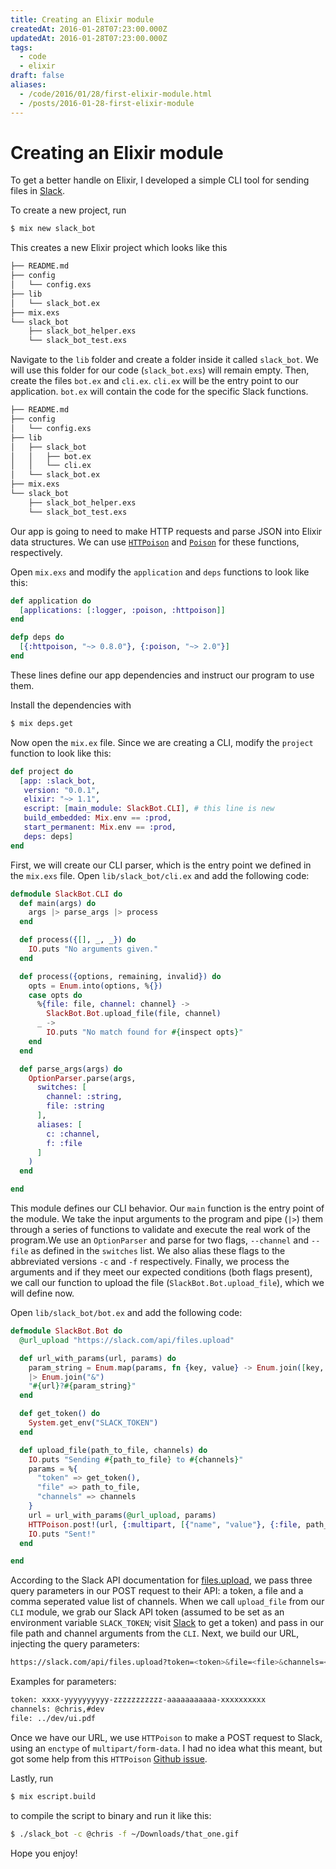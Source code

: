 ```yaml
---
title: Creating an Elixir module
createdAt: 2016-01-28T07:23:00.000Z
updatedAt: 2016-01-28T07:23:00.000Z
tags:
  - code
  - elixir
draft: false
aliases:
  - /code/2016/01/28/first-elixir-module.html
  - /posts/2016-01-28-first-elixir-module
---
```


# Creating an Elixir module

To get a better handle on Elixir, I developed a simple CLI tool for sending files in [Slack](https://slack.com/).

To create a new project, run

```sh
$ mix new slack_bot
```

This creates a new Elixir project which looks like this

```sh
├── README.md
├── config
│   └── config.exs
├── lib
│   └── slack_bot.ex
├── mix.exs
└── slack_bot
    ├── slack_bot_helper.exs
    └── slack_bot_test.exs
```

Navigate to the `lib` folder and create a folder inside it called `slack_bot`. We will use this folder for our code (`slack_bot.exs`) will remain empty. Then, create the files `bot.ex` and `cli.ex`. `cli.ex` will be the entry point to our application. `bot.ex` will contain the code for the specific Slack functions.

```sh
├── README.md
├── config
│   └── config.exs
├── lib
│   ├── slack_bot
│   │   ├── bot.ex
│   │   └── cli.ex
│   └── slack_bot.ex
├── mix.exs
└── slack_bot
    ├── slack_bot_helper.exs
    └── slack_bot_test.exs
```

Our app is going to need to make HTTP requests and parse JSON into Elixir data structures. We can use [`HTTPoison`](https://github.com/edgurgel/httpoison) and [`Poison`](https://github.com/devinus/poison) for these functions, respectively.

Open `mix.exs` and modify the `application` and `deps` functions to look like this:

```elixir
def application do
  [applications: [:logger, :poison, :httpoison]]
end

defp deps do
  [{:httpoison, "~> 0.8.0"}, {:poison, "~> 2.0"}]
end
```

These lines define our app dependencies and instruct our program to use them.

Install the dependencies with

```sh
$ mix deps.get
```

Now open the `mix.ex` file. Since we are creating a CLI, modify the `project` function to look like this:

```elixir
def project do
  [app: :slack_bot,
   version: "0.0.1",
   elixir: "~> 1.1",
   escript: [main_module: SlackBot.CLI], # this line is new
   build_embedded: Mix.env == :prod,
   start_permanent: Mix.env == :prod,
   deps: deps]
end
```

First, we will create our CLI parser, which is the entry point we defined in the `mix.exs` file. Open `lib/slack_bot/cli.ex` and add the following code:

```elixir
defmodule SlackBot.CLI do
  def main(args) do
    args |> parse_args |> process
  end

  def process({[], _, _}) do
    IO.puts "No arguments given."
  end

  def process({options, remaining, invalid}) do
    opts = Enum.into(options, %{})
    case opts do
      %{file: file, channel: channel} ->
        SlackBot.Bot.upload_file(file, channel)
      _ ->
        IO.puts "No match found for #{inspect opts}"
    end
  end

  def parse_args(args) do
    OptionParser.parse(args,
      switches: [
        channel: :string,
        file: :string
      ],
      aliases: [
        c: :channel,
        f: :file
      ]
    )
  end

end
```

This module defines our CLI behavior. Our `main` function is the entry point of the module. We take the input arguments to the program and pipe (`|>`) them through a series of functions to validate and execute the real work of the program.We use an `OptionParser` and parse for two flags, `--channel` and `--file` as defined in the `switches` list. We also alias these flags to the abbreviated versions `-c` and `-f` respectively. Finally, we process the arguments and if they meet our expected conditions (both flags present), we call our function to upload the file (`SlackBot.Bot.upload_file`), which we will define now.

Open `lib/slack_bot/bot.ex` and add the following code:

```elixir
defmodule SlackBot.Bot do
  @url_upload "https://slack.com/api/files.upload"

  def url_with_params(url, params) do
    param_string = Enum.map(params, fn {key, value} -> Enum.join([key, value], "=") end)
    |> Enum.join("&")
    "#{url}?#{param_string}"
  end

  def get_token() do
    System.get_env("SLACK_TOKEN")
  end

  def upload_file(path_to_file, channels) do
    IO.puts "Sending #{path_to_file} to #{channels}"
    params = %{
      "token" => get_token(),
      "file" => path_to_file,
      "channels" => channels
    }
    url = url_with_params(@url_upload, params)
    HTTPoison.post!(url, {:multipart, [{"name", "value"}, {:file, path_to_file}]})
    IO.puts "Sent!"
  end

end
```

According to the Slack API documentation for [files.upload](https://api.slack.com/methods/files.upload), we pass three query parameters in our POST request to their API: a token, a file and a comma seperated value list of channels. When we call `upload_file` from our `CLI` module, we grab our Slack API token (assumed to be set as an environment variable `SLACK_TOKEN`; visit [Slack](https://api.slack.com/tokens) to get a token) and pass in our file path and channel arguments from the `CLI`. Next, we build our URL, injecting the query parameters:

```sh
https://slack.com/api/files.upload?token=<token>&file=<file>&channels=<channels>
```

Examples for parameters:

```sh
token: xxxx-yyyyyyyyyy-zzzzzzzzzzz-aaaaaaaaaaa-xxxxxxxxxx
channels: @chris,#dev
file: ../dev/ui.pdf
```

Once we have our URL, we use `HTTPoison` to make a POST request to Slack, using an `enctype` of `multipart/form-data`. I had no idea what this meant, but got some help from this `HTTPoison` [Github issue](https://github.com/edgurgel/httpoison/issues/47).

Lastly, run

```sh
$ mix escript.build
```

to compile the script to binary and run it like this:

```sh
$ ./slack_bot -c @chris -f ~/Downloads/that_one.gif
```

Hope you enjoy!
